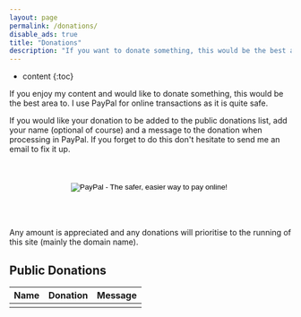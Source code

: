 ```yaml
---
layout: page
permalink: /donations/
disable_ads: true
title: "Donations"
description: "If you want to donate something, this would be the best area to"
---
```


* content
{:toc}

If you enjoy my content and would like to donate something, this would be the best area to. I use PayPal for online transactions as it is quite safe.

If you would like your donation to be added to the public donations list, add your name (optional of course) and a message to the donation when processing in PayPal. If you forget to do this don't hesitate to send me an email to fix it up.

<div style="text-align: center; margin: 50px 0;">
    <form action="https://www.paypal.com/cgi-bin/webscr" method="post" target="_top" style="display: inline-block;">
    <input type="hidden" name="cmd" value="_s-xclick">
    <input type="hidden" name="hosted_button_id" value="CG8P7ELK4RG26">
    <input type="image" src="https://www.paypalobjects.com/en_US/i/btn/btn_donateCC_LG.gif" border="0" name="submit" alt="PayPal - The safer, easier way to pay online!">
    <img alt="" border="0" src="https://www.paypalobjects.com/en_US/i/scr/pixel.gif" width="1" height="1">
    </form>
</div>

Any amount is appreciated and any donations will prioritise to the running of this site (mainly the domain name).

## Public Donations

| Name | Donation | Message |
|------|----------|---------|
| | |